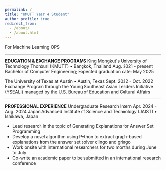 ```yaml
---
permalink: /
title: "KMUTT Year 4 Student"
author_profile: true
redirect_from: 
  - /about/
  - /about.html
---
```


For Machine Learning OPS

---

**EDUCATION & EXCHANGE PROGRAMS**
King Mongkut's University of Technology Thonburi (KMUTT) • Bangkok, Thailand
Aug. 2021 - present
Bachelor of Computer Engineering; Expected graduation date: May 2025

The University of Texas at Austin • Austin, Texas
Sept. 2022 - Oct. 2022
Exchange Program through the Young Southeast Asian Leaders Initiative (YSEALI) managed by the U.S. Bureau of Education and Cultural Affairs

---

**PROFESSIONAL EXPERIENCE**
Undergraduate Research Intern
Apr. 2024 - Aug. 2024
Japan Advanced Institute of Science and Technology (JAIST) • Ishikawa, Japan

- Lead research in the topic of Generating Explanations for Answer Set Programming
- Develop a novel algorithm using Python to extract graph-based explanations from the answer set solver
clingo and gringo
- Work onsite with international researchers for two months during June to July
- Co-write an academic paper to be submitted in an international research conference